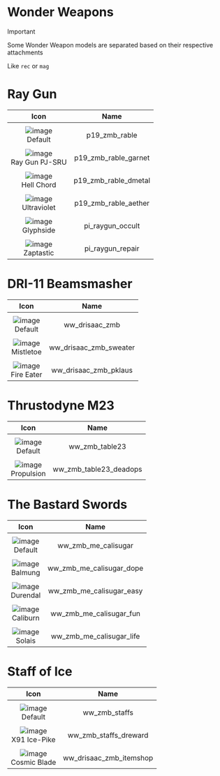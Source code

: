 
# Wonder Weapons
> [!IMPORTANT]
> Some Wonder Weapon models are separated based on their respective attachments
>
> Like `rec` or `mag`

 # Ray Gun
| Icon | Name |
| :--: | :--: | 
| | | | | 
![image](https://upload.wikimedia.org/wikipedia/commons/a/a3/Image-not-found.png)<br> Default | p19_zmb_rable | 
| | | | | 
![image](https://upload.wikimedia.org/wikipedia/commons/a/a3/Image-not-found.png)<br> Ray Gun PJ-SRU  | p19_zmb_rable_garnet | 
| | | | | 
![image](https://upload.wikimedia.org/wikipedia/commons/a/a3/Image-not-found.png)<br> Hell Chord | p19_zmb_rable_dmetal | 
| | | | |  
![image](https://upload.wikimedia.org/wikipedia/commons/a/a3/Image-not-found.png)<br> Ultraviolet | p19_zmb_rable_aether | 
| | | | | 
![image](https://upload.wikimedia.org/wikipedia/commons/a/a3/Image-not-found.png)<br> Glyphside | pi_raygun_occult | 
| | | | | 
![image](https://upload.wikimedia.org/wikipedia/commons/a/a3/Image-not-found.png)<br> Zaptastic | pi_raygun_repair | 

# DRI-11 Beamsmasher

| Icon | Name |
| :--: | :--: | 
| | | | | 
![image](https://upload.wikimedia.org/wikipedia/commons/a/a3/Image-not-found.png)<br> Default | ww_drisaac_zmb | 
| | | | | 
![image](https://upload.wikimedia.org/wikipedia/commons/a/a3/Image-not-found.png)<br> Mistletoe  | ww_drisaac_zmb_sweater | 
| | | | | 
![image](https://upload.wikimedia.org/wikipedia/commons/a/a3/Image-not-found.png)<br> Fire Eater | ww_drisaac_zmb_pklaus | 

# Thrustodyne M23

| Icon | Name |
| :--: | :--: | 
| | | | | 
![image](https://upload.wikimedia.org/wikipedia/commons/a/a3/Image-not-found.png)<br> Default | ww_zmb_table23 | 
| | | | | 
![image](https://upload.wikimedia.org/wikipedia/commons/a/a3/Image-not-found.png)<br> Propulsion  | ww_zmb_table23_deadops | 


# The Bastard Swords
| Icon | Name |
| :--: | :--: | 
| | | | | 
![image](https://upload.wikimedia.org/wikipedia/commons/a/a3/Image-not-found.png)<br> Default | ww_zmb_me_calisugar | 
| | | | | 
![image](https://upload.wikimedia.org/wikipedia/commons/a/a3/Image-not-found.png)<br> Balmung  | ww_zmb_me_calisugar_dope | 
| | | | | 
![image](https://upload.wikimedia.org/wikipedia/commons/a/a3/Image-not-found.png)<br> Durendal | ww_zmb_me_calisugar_easy | 
| | | | |  
![image](https://upload.wikimedia.org/wikipedia/commons/a/a3/Image-not-found.png)<br> Caliburn | ww_zmb_me_calisugar_fun | 
| | | | | 
![image](https://upload.wikimedia.org/wikipedia/commons/a/a3/Image-not-found.png)<br> Solais | ww_zmb_me_calisugar_life | 

# Staff of Ice

| Icon | Name |
| :--: | :--: | 
| | | | | 
![image](https://upload.wikimedia.org/wikipedia/commons/a/a3/Image-not-found.png)<br> Default | ww_zmb_staffs | 
| | | | | 
![image](https://upload.wikimedia.org/wikipedia/commons/a/a3/Image-not-found.png)<br> X91 Ice-Pike  | ww_zmb_staffs_dreward | 
| | | | | 
![image](https://upload.wikimedia.org/wikipedia/commons/a/a3/Image-not-found.png)<br> Cosmic Blade | ww_drisaac_zmb_itemshop | 












